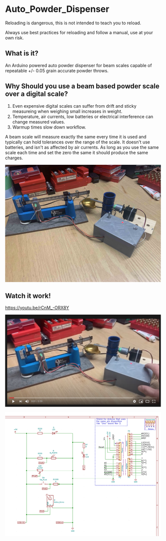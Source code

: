 # Auto_Powder_Dispenser

Reloading is dangerous, this is not intended to teach you to reload.

Always use best practices for reloading and follow a manual, use at your own risk.

## What is it?

An Arduino powered auto powder dispenser for beam scales capable of repeatable +/- 0.05 grain accurate powder throws.

## Why Should you use a beam based powder scale over a digital scale?

1. Even expensive digital scales can suffer from drift and sticky measureing when weighing small increases in weight.
2. Temperature, air currents, low batteries or electrical interference can change measured values.
3. Warmup times slow down workflow.

A beam scale will measure exactly the same every time it is used and typically can hold tolerances over the range of the scale. It doesn't use batteries, and isn't as affected by air currents. As long as you use the same scale each time and set the zero the same it should produce the same charges. 

![Auto Trickler](Auto_Powder_Dispenser.jpg)

## Watch it work!
https://youtu.be/rCnM_-ORX8Y

[![SC2 Video](Screenshot.png)](https://youtu.be/rCnM_-ORX8Y)

![Wiring Diagram](Wiring_Diagram.png)


